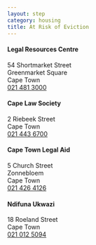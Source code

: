 ```yaml
---
layout: step
category: housing
title: At Risk of Eviction
---
```

<div class="intro who-can-help">
  <div class="content">
    <div class="row flex">
      <div class="col-md-6 single-partner">
        <h4>Legal Resources Centre</h4>
        54 Shortmarket Street<br>
        Greenmarket Square<br>
        Cape Town<br>
        <a href="tel:0214813000">021 481 3000</a>
      </div>
      <div class="col-md-6 single-partner">
        <h4>Cape Law Society</h4>
        2 Riebeek Street<br>
        Cape Town<br>
        <a href="tel:0214436700">021 443 6700</a>
      </div>
      <div class="col-md-6 single-partner">
        <h4>Cape Town Legal Aid</h4>
        5 Church Street<br>
        Zonnebloem<br>
        Cape Town<br>
        <a href="tel:0214264126">021 426 4126</a>
      </div>
      <div class="col-md-6 single-partner">
        <h4>Ndifuna Ukwazi</h4>
        18 Roeland Street<br>
        Cape Town<br>
        <a href="tel:0210125094">021 012 5094</a>
      </div>
    </div>
  </div>
</div>